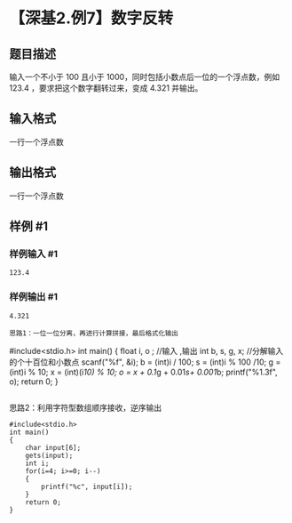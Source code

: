 # 【深基2.例7】数字反转

## 题目描述

输入一个不小于 $100$ 且小于 $1000$，同时包括小数点后一位的一个浮点数，例如 $123.4$ ，要求把这个数字翻转过来，变成 $4.321$ 并输出。

## 输入格式

一行一个浮点数

## 输出格式

一行一个浮点数

## 样例 #1

### 样例输入 #1

```
123.4
```

### 样例输出 #1

```
4.321
```
```
思路1：一位一位分离，再进行计算拼接，最后格式化输出   
```
#include<stdio.h>
int main()
{
	float i, o ;		//输入 ,输出 
	int b, s, g, x; 	//分解输入的个十百位和小数点
	scanf("%f", &i); 
	b = (int)i / 100;
	s = (int)i % 100 /10;
	g = (int)i % 10;
	x = (int)(i*10) % 10;
	o = x + 0.1*g + 0.01*s+ 0.001*b;
	printf("%1.3f", o);
	return 0; 
}
```
```
思路2：利用字符型数组顺序接收，逆序输出
```
#include<stdio.h>
int main()
{
    char input[6];
    gets(input);
    int i;
    for(i=4; i>=0; i--)
    {
    	printf("%c", input[i]);
	}
	return 0; 
}
````
